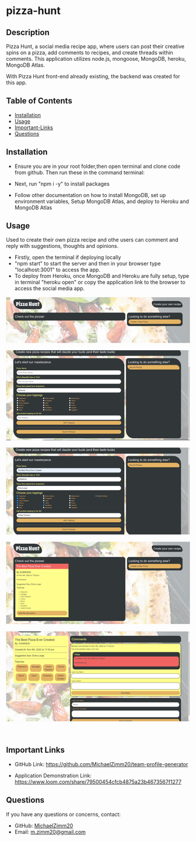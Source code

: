 # pizza-hunt

## Description
 Pizza Hunt, a social media recipe app, where users can post their creative spins on a pizza, add comments to recipes, and create threads within comments. This application utilizes node.js, mongoose, MongoDB, heroku, MongoDB Atlas. 
 
 With Pizza Hunt front-end already existing, the backend was created for this app.


## Table of Contents 
  * [Installation](#installation)
  * [Usage](#usage)
  * [Important-Links](#Important-Links)
  * [Questions](#questions)

  ## Installation
  * Ensure you are in your root folder,then open terminal and clone code from github. Then run these in the command terminal:

  * Next, run "npm i -y" to install packages 
  * Follow other documentation on how to install MongoDB, set up environment variables, Setup MongoDB Atlas, and deploy to Heroku and MongoDB Atlas

   ## Usage 
  Used to create their own pizza recipe and othe users can comment and reply with suggestions, thoughts and opinions. 
  * Firstly, open the terminal if deploying locally
  * "npm start" to start the server and then in your browser type "localhost:3001" to access the app.
  * To deploy from Heroku, once MongoDB and Heroku are fully setup, type in terminal "heroku open" or copy the application link to the browser to access the social media app. 



![Pizza Hunt Screenshot](assets/images/Picture1.png)
 <br/><br/>
![Pizza Hunt Screenshot](assets/images/Picture2.png)
 <br/><br/>
 ![Pizza Hunt Screenshot](assets/images/Picture3.png)
 <br/><br/>
 ![Pizza Hunt Screenshot](assets/images/Picture4.png)
 <br/><br/>
  ![Pizza Hunt Screenshot](assets/images/Picture5.png)
 <br/><br/><br/>


 ## Important Links 
* GitHub Link: https://github.com/MichaelZimm20/team-profile-generator

* Application Demonstration Link: https://www.loom.com/share/79500454cfcb4875a23b4673567f1277


## Questions 
  If you have any questions or concerns, contact:
  * GitHub: [MichaelZimm20](https://github.com/MichaelZimm20)
  * Email: [m.zimm20@gmail.com](mailto:m.zimm20@gmail.com)